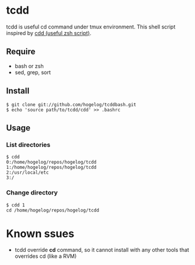 # tcdd

tcdd is useful cd command under tmux environment. This shell script inspired by [cdd (useful zsh script)](https://secon.dev/entry/20080218/1203303528/).


## Require
- bash or zsh
- sed, grep, sort

## Install
```console
$ git clone git://github.com/hogelog/tcddbash.git
$ echo 'source path/to/tcdd/cdd' >> .bashrc
```

## Usage
### List directories
```console
$ cdd
0:/home/hogelog/repos/hogelog/tcdd
1:/home/hogelog/repos/hogelog/tcdd
2:/usr/local/etc
3:/
```

### Change directory
```console
$ cdd 1
cd /home/hogelog/repos/hogelog/tcdd
```

# Known ssues
- tcdd override **cd** command, so it cannot install with any other tools that overrides cd (like a RVM)
